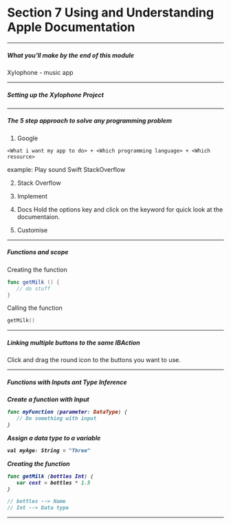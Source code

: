 <h1>Section 7 Using and Understanding Apple Documentation</h1>

---

<h5>What you'll make by the end of this module</h5>

Xylophone - music app

---

<h5>Setting up the Xylophone Project</h5>

---

<h5>The 5 step approach to solve any programming problem</h5>

1. Google

```
<What i want my app to do> + <Which programming language> + <Which resource>
```

example: Play sound Swift StackOverflow

2. Stack Overflow
3. Implement
4. Docs
   Hold the options key and click on the keyword for quick look at the documentaion.

5. Customise

---

<h5>Functions and scope</h5>

Creating the function

```swift
func getMilk () {
   // do stuff
}

```

Calling the function

```swift
getMilk()
```

---

<h5>Linking multiple buttons to the same IBAction</h5>

Click and drag the round icon to the buttons you want to use.

---

<h5>Functions with Inputs ant Type Inference<h5>

Create a function with Input

```swift
func myFunction (parameter: DataType) {
   // Do something with input
}
```

Assign a data type to a variable

```swift
val myAge: String = "Three"
```

Creating the function

```swift
func getMilk (bottles Int) {
   var cost = bottles * 1.5
}

// bottles --> Name
// Int --> Data type
```

---

